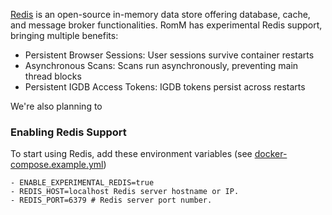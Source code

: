 [Redis](https://redis.io/docs/about/) is an open-source in-memory data store offering database, cache, and message broker functionalities. RomM has experimental Redis support, bringing multiple benefits:

- Persistent Browser Sessions: User sessions survive container restarts
- Asynchronous Scans: Scans run asynchronously, preventing main thread blocks
- Persistent IGDB Access Tokens: IGDB tokens persist across restarts

We're also planning to 

### Enabling Redis Support

To start using Redis, add these environment variables (see [docker-compose.example.yml](https://github.com/zurdi15/romm/blob/master/examples/docker-compose.example.yml))

```
- ENABLE_EXPERIMENTAL_REDIS=true
- REDIS_HOST=localhost Redis server hostname or IP.
- REDIS_PORT=6379 # Redis server port number.
```